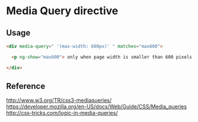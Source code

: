 # Media Query directive

## Usage

```html
<div media-query=" '(max-width: 600px)' " matches="max600">

  <p ng-show="max600"> only when page width is smaller than 600 pixels. </p>

</div>
```

## Reference

http://www.w3.org/TR/css3-mediaqueries/
https://developer.mozilla.org/en-US/docs/Web/Guide/CSS/Media_queries
http://css-tricks.com/logic-in-media-queries/
